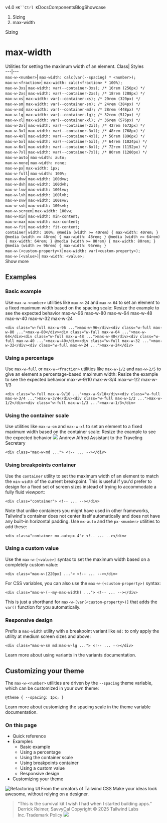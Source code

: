 v4.0
`⌘K``Ctrl K`DocsComponentsBlogShowcase
  1. Sizing
  2. max-width


Sizing
# max-width
Utilities for setting the maximum width of an element.
Class| Styles  
---|---  
`max-w-<number>`| `max-width: calc(var(--spacing) * <number>);`  
`max-w-<fraction>`| `max-width: calc(<fraction> * 100%);`  
`max-w-3xs`| `max-width: var(--container-3xs); /* 16rem (256px) */`  
`max-w-2xs`| `max-width: var(--container-2xs); /* 18rem (288px) */`  
`max-w-xs`| `max-width: var(--container-xs); /* 20rem (320px) */`  
`max-w-sm`| `max-width: var(--container-sm); /* 24rem (384px) */`  
`max-w-md`| `max-width: var(--container-md); /* 28rem (448px) */`  
`max-w-lg`| `max-width: var(--container-lg); /* 32rem (512px) */`  
`max-w-xl`| `max-width: var(--container-xl); /* 36rem (576px) */`  
`max-w-2xl`| `max-width: var(--container-2xl); /* 42rem (672px) */`  
`max-w-3xl`| `max-width: var(--container-3xl); /* 48rem (768px) */`  
`max-w-4xl`| `max-width: var(--container-4xl); /* 56rem (896px) */`  
`max-w-5xl`| `max-width: var(--container-5xl); /* 64rem (1024px) */`  
`max-w-6xl`| `max-width: var(--container-6xl); /* 72rem (1152px) */`  
`max-w-7xl`| `max-width: var(--container-7xl); /* 80rem (1280px) */`  
`max-w-auto`| `max-width: auto;`  
`max-w-none`| `max-width: none;`  
`max-w-px`| `max-width: 1px;`  
`max-w-full`| `max-width: 100%;`  
`max-w-dvw`| `max-width: 100dvw;`  
`max-w-dvh`| `max-width: 100dvh;`  
`max-w-lvw`| `max-width: 100lvw;`  
`max-w-lvh`| `max-width: 100lvh;`  
`max-w-svw`| `max-width: 100svw;`  
`max-w-svh`| `max-width: 100svh;`  
`max-w-screen`| `max-width: 100vw;`  
`max-w-min`| `max-width: min-content;`  
`max-w-max`| `max-width: max-content;`  
`max-w-fit`| `max-width: fit-content;`  
`container`| `width: 100%; @media (width >= 40rem) { max-width: 40rem; } @media (width >= 48rem) { max-width: 48rem; } @media (width >= 64rem) { max-width: 64rem; } @media (width >= 80rem) { max-width: 80rem; } @media (width >= 96rem) { max-width: 96rem; }`  
`max-w-(<custom-property>)`| `max-width: var(<custom-property>);`  
`max-w-[<value>]`| `max-width: <value>;`  
Show more
## Examples
### Basic example
Use `max-w-<number>` utilities like `max-w-24` and `max-w-64` to set an element to a fixed maximum width based on the spacing scale:
Resize the example to see the expected behavior
max-w-96
max-w-80
max-w-64
max-w-48
max-w-40
max-w-32
max-w-24
```
<div class="w-full max-w-96 ...">max-w-96</div><div class="w-full max-w-80 ...">max-w-80</div><div class="w-full max-w-64 ...">max-w-64</div><div class="w-full max-w-48 ...">max-w-48</div><div class="w-full max-w-40 ...">max-w-40</div><div class="w-full max-w-32 ...">max-w-32</div><div class="w-full max-w-24 ...">max-w-24</div>
```

### Using a percentage
Use `max-w-full` or `max-w-<fraction>` utilities like `max-w-1/2` and `max-w-2/5` to give an element a percentage-based maximum width:
Resize the example to see the expected behavior
max-w-9/10
max-w-3/4
max-w-1/2
max-w-1/3
```
<div class="w-full max-w-9/10 ...">max-w-9/10</div><div class="w-full max-w-3/4 ...">max-w-3/4</div><div class="w-full max-w-1/2 ...">max-w-1/2</div><div class="w-full max-w-1/3 ...">max-w-1/3</div>
```

### Using the container scale
Use utilities like `max-w-sm` and `max-w-xl` to set an element to a fixed maximum width based on the container scale:
Resize the example to see the expected behavior
![](https://images.unsplash.com/photo-1501196354995-cbb51c65aaea?ixlib=rb-1.2.1&ixid=MnwxMjA3fDB8MHxwaG90by1wYWdlfHx8fGVufDB8fHx8&auto=format&fit=facearea&facepad=4&w=256&h=256&q=80)
Andrew Alfred
Assistant to the Traveling Secretary
```
<div class="max-w-md ..."> <!-- ... --></div>
```

### Using breakpoints container
Use the `container` utility to set the maximum width of an element to match the `min-width` of the current breakpoint. This is useful if you'd prefer to design for a fixed set of screen sizes instead of trying to accommodate a fully fluid viewport:
```
<div class="container"> <!-- ... --></div>
```

Note that unlike containers you might have used in other frameworks, Tailwind's container does not center itself automatically and does not have any built-in horizontal padding. Use `mx-auto` and the `px-<number>` utilities to add these:
```
<div class="container mx-autopx-4"> <!-- ... --></div>
```

### Using a custom value
Use the `max-w-[<value>]` syntax to set the maximum width based on a completely custom value:
```
<div class="max-w-[220px] ..."> <!-- ... --></div>
```

For CSS variables, you can also use the `max-w-(<custom-property>)` syntax:
```
<div class="max-w-(--my-max-width) ..."> <!-- ... --></div>
```

This is just a shorthand for `max-w-[var(<custom-property>)]` that adds the `var()` function for you automatically.
### Responsive design
Prefix a `max-width` utility with a breakpoint variant like `md:` to only apply the utility at medium screen sizes and above:
```
<div class="max-w-sm md:max-w-lg ..."> <!-- ... --></div>
```

Learn more about using variants in the variants documentation.
## Customizing your theme
The `max-w-<number>` utilities are driven by the `--spacing` theme variable, which can be customized in your own theme:
```
@theme { --spacing: 1px; }
```

Learn more about customizing the spacing scale in the theme variable documentation.
### On this page
  * Quick reference
  * Examples
    * Basic example
    * Using a percentage
    * Using the container scale
    * Using breakpoints container
    * Using a custom value
    * Responsive design
  * Customizing your theme


![Refactoring UI](https://tailwindcss.com/_next/image?url=%2F_next%2Fstatic%2Fmedia%2Fbook-promo.27d91093.png&w=256&q=75)
From the creators of Tailwind CSS
Make your ideas look awesome, without relying on a designer.
> “This is the survival kit I wish I had when I started building apps.”
> Derrick Reimer, SavvyCal
Copyright © 2025 Tailwind Labs Inc.·Trademark Policy
![](https://cdn.usefathom.com/?h=https%3A%2F%2Ftailwindcss.com&p=%2Fdocs%2Fmax-width&r=&sid=PMFMDJGK&qs=%7B%7D&cid=24108688)
